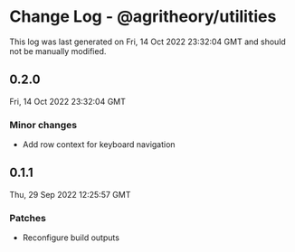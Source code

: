 # Change Log - @agritheory/utilities

This log was last generated on Fri, 14 Oct 2022 23:32:04 GMT and should not be manually modified.

## 0.2.0
Fri, 14 Oct 2022 23:32:04 GMT

### Minor changes

- Add row context for keyboard navigation

## 0.1.1
Thu, 29 Sep 2022 12:25:57 GMT

### Patches

- Reconfigure build outputs


